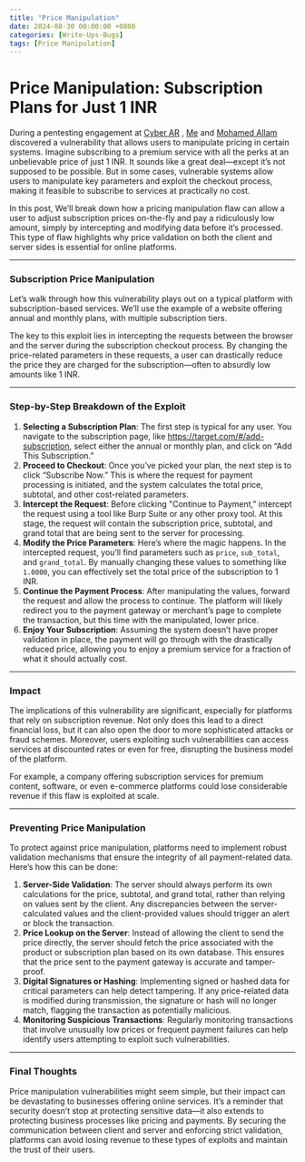 ```yaml
---
title: "Price Manipulation"
date: 2024-08-30 00:00:00 +0800
categories: [Write-Ups-Bugs]
tags: [Price Manipulation]
---
```


# Price Manipulation: Subscription Plans for Just 1 INR

During a pentesting engagement at [Cyber AR](https://cyberar.io/) , [Me](https://www.linkedin.com/in/dabd0ub/) and [Mohamed Allam](https://www.linkedin.com/in/m0allam) discovered a vulnerability that allows users to manipulate pricing in certain systems. Imagine subscribing to a premium service with all the perks at an unbelievable price of just 1 INR. It sounds like a great deal—except it’s not supposed to be possible. But in some cases, vulnerable systems allow users to manipulate key parameters and exploit the checkout process, making it feasible to subscribe to services at practically no cost.

In this post, We’ll break down how a pricing manipulation flaw can allow a user to adjust subscription prices on-the-fly and pay a ridiculously low amount, simply by intercepting and modifying data before it’s processed. This type of flaw highlights why price validation on both the client and server sides is essential for online platforms.

---

### Subscription Price Manipulation

Let’s walk through how this vulnerability plays out on a typical platform with subscription-based services. We’ll use the example of a website offering annual and monthly plans, with multiple subscription tiers.

The key to this exploit lies in intercepting the requests between the browser and the server during the subscription checkout process. By changing the price-related parameters in these requests, a user can drastically reduce the price they are charged for the subscription—often to absurdly low amounts like 1 INR.

---

### Step-by-Step Breakdown of the Exploit

1. **Selecting a Subscription Plan**:
The first step is typical for any user. You navigate to the subscription page, like https://target.com/#/add-subscription, select either the annual or monthly plan, and click on “Add This Subscription.”
2. **Proceed to Checkout**:
Once you’ve picked your plan, the next step is to click “Subscribe Now.” This is where the request for payment processing is initiated, and the system calculates the total price, subtotal, and other cost-related parameters.
3. **Intercept the Request**:
Before clicking "Continue to Payment," intercept the request using a tool like Burp Suite or any other proxy tool. At this stage, the request will contain the subscription price, subtotal, and grand total that are being sent to the server for processing.
4. **Modify the Price Parameters**:
Here’s where the magic happens. In the intercepted request, you’ll find parameters such as `price`, `sub_total`, and `grand_total`. By manually changing these values to something like `1.0000`, you can effectively set the total price of the subscription to 1 INR.
5. **Continue the Payment Process**:
After manipulating the values, forward the request and allow the process to continue. The platform will likely redirect you to the payment gateway or merchant’s page to complete the transaction, but this time with the manipulated, lower price.
6. **Enjoy Your Subscription**:
Assuming the system doesn’t have proper validation in place, the payment will go through with the drastically reduced price, allowing you to enjoy a premium service for a fraction of what it should actually cost.

---

### Impact

The implications of this vulnerability are significant, especially for platforms that rely on subscription revenue. Not only does this lead to a direct financial loss, but it can also open the door to more sophisticated attacks or fraud schemes. Moreover, users exploiting such vulnerabilities can access services at discounted rates or even for free, disrupting the business model of the platform.

For example, a company offering subscription services for premium content, software, or even e-commerce platforms could lose considerable revenue if this flaw is exploited at scale.

---

### Preventing Price Manipulation

To protect against price manipulation, platforms need to implement robust validation mechanisms that ensure the integrity of all payment-related data. Here’s how this can be done:

1. **Server-Side Validation**: The server should always perform its own calculations for the price, subtotal, and grand total, rather than relying on values sent by the client. Any discrepancies between the server-calculated values and the client-provided values should trigger an alert or block the transaction.
2. **Price Lookup on the Server**: Instead of allowing the client to send the price directly, the server should fetch the price associated with the product or subscription plan based on its own database. This ensures that the price sent to the payment gateway is accurate and tamper-proof.
3. **Digital Signatures or Hashing**: Implementing signed or hashed data for critical parameters can help detect tampering. If any price-related data is modified during transmission, the signature or hash will no longer match, flagging the transaction as potentially malicious.
4. **Monitoring Suspicious Transactions**: Regularly monitoring transactions that involve unusually low prices or frequent payment failures can help identify users attempting to exploit such vulnerabilities.

---

### Final Thoughts

Price manipulation vulnerabilities might seem simple, but their impact can be devastating to businesses offering online services. It’s a reminder that security doesn’t stop at protecting sensitive data—it also extends to protecting business processes like pricing and payments. By securing the communication between client and server and enforcing strict validation, platforms can avoid losing revenue to these types of exploits and maintain the trust of their users.
